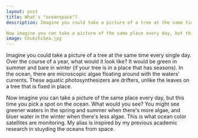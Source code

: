 ```yaml
---
layout: post
title: What's "oceanspace"? 
description: Imagine you could take a picture of a tree at the same time every single day. Over the course of a year, what would it look like? It would be green in summer and bare in winter (if your tree is in a place that has seasons). In the ocean, there are microscopic algae floating around with the waters' currents. These aquatic photosynthesizers are drifters, unlike the leaves on a tree that is fixed in place. 

Now imagine you can take a picture of the same place every day, but this time you pick a spot on the ocean. What would you see? You might see greener waters in the spring and summer when there's more algae, and bluer water in the winter when there's less algae. This is what ocean color satellites are monitoring. My alias is inspired by my previous academic research in stuyding the oceans from space. 
image: ChukchiSea.jpg
---
```


Imagine you could take a picture of a tree at the same time every single day. Over the course of a year, what would it look like? It would be green in summer and bare in winter (if your tree is in a place that has seasons). In the ocean, there are microscopic algae floating around with the waters' currents. These aquatic photosynthesizers are drifters, unlike the leaves on a tree that is fixed in place. 

Now imagine you can take a picture of the same place every day, but this time you pick a spot on the ocean. What would you see? You might see greener waters in the spring and summer when there's more algae, and bluer water in the winter when there's less algae. This is what ocean color satellites are monitoring. My alias is inspired by my previous academic research in stuyding the oceans from space. 
